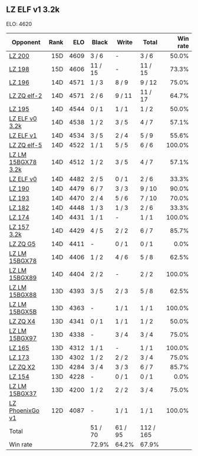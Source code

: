 ## LZ ELF v1 3.2k ##

ELO: 4620

Opponent | Rank | ELO | Black | Write | Total | Win rate
---------|-----:|----:|-------|-------|-------|-------:
[LZ 200](LZ%20200.md) | 15D | 4609 | 3 / 6 | - | 3 / 6 | 50.0%
[LZ 198](LZ%20198.md) | 15D | 4606 | 11 / 15 | - | 11 / 15 | 73.3%
[LZ 196](LZ%20196.md) | 14D | 4571 | 1 / 3 | 8 / 9 | 9 / 12 | 75.0%
[LZ ZQ elf-2](LZ%20ZQ%20elf-2.md) | 14D | 4571 | 2 / 6 | 9 / 11 | 11 / 17 | 64.7%
[LZ 195](LZ%20195.md) | 14D | 4544 | 0 / 1 | 1 / 1 | 1 / 2 | 50.0%
[LZ ELF v0 3.2k](LZ%20ELF%20v0%203.2k.md) | 14D | 4538 | 1 / 2 | 3 / 5 | 4 / 7 | 57.1%
[LZ ELF v1](LZ%20ELF%20v1.md) | 14D | 4534 | 3 / 5 | 2 / 4 | 5 / 9 | 55.6%
[LZ ZQ elf-5](LZ%20ZQ%20elf-5.md) | 14D | 4522 | 1 / 1 | 5 / 5 | 6 / 6 | 100.0%
[LZ LM 15BGX78 3.2k](LZ%20LM%2015BGX78%203.2k.md) | 14D | 4512 | 1 / 2 | 3 / 5 | 4 / 7 | 57.1%
[LZ ELF v0](LZ%20ELF%20v0.md) | 14D | 4482 | 2 / 5 | 0 / 1 | 2 / 6 | 33.3%
[LZ 190](LZ%20190.md) | 14D | 4479 | 6 / 7 | 3 / 3 | 9 / 10 | 90.0%
[LZ 193](LZ%20193.md) | 14D | 4470 | 2 / 4 | 5 / 6 | 7 / 10 | 70.0%
[LZ 182](LZ%20182.md) | 14D | 4448 | 1 / 3 | 1 / 3 | 2 / 6 | 33.3%
[LZ 174](LZ%20174.md) | 14D | 4431 | 1 / 1 | - | 1 / 1 | 100.0%
[LZ 157 3.2k](LZ%20157%203.2k.md) | 14D | 4429 | 4 / 5 | 2 / 2 | 6 / 7 | 85.7%
[LZ ZQ G5](LZ%20ZQ%20G5.md) | 14D | 4411 | - | 0 / 1 | 0 / 1 | 0.0%
[LZ LM 15BGX78](LZ%20LM%2015BGX78.md) | 14D | 4406 | 1 / 2 | 4 / 6 | 5 / 8 | 62.5%
[LZ LM 15BGX89](LZ%20LM%2015BGX89.md) | 14D | 4404 | 2 / 2 | - | 2 / 2 | 100.0%
[LZ LM 15BGX88](LZ%20LM%2015BGX88.md) | 13D | 4393 | 3 / 5 | 2 / 3 | 5 / 8 | 62.5%
[LZ LM 15BGX5B](LZ%20LM%2015BGX5B.md) | 13D | 4363 | - | 1 / 1 | 1 / 1 | 100.0%
[LZ ZQ X4](LZ%20ZQ%20X4.md) | 13D | 4341 | 0 / 1 | 1 / 1 | 1 / 2 | 50.0%
[LZ LM 15BGX97](LZ%20LM%2015BGX97.md) | 13D | 4338 | - | 3 / 4 | 3 / 4 | 75.0%
[LZ 165](LZ%20165.md) | 13D | 4312 | 1 / 1 | - | 1 / 1 | 100.0%
[LZ 173](LZ%20173.md) | 13D | 4302 | 1 / 2 | 2 / 2 | 3 / 4 | 75.0%
[LZ ZQ X2](LZ%20ZQ%20X2.md) | 13D | 4284 | 3 / 4 | 3 / 3 | 6 / 7 | 85.7%
[LZ 154](LZ%20154.md) | 13D | 4228 | - | 0 / 1 | 0 / 1 | 0.0%
[LZ LM 15BGX37](LZ%20LM%2015BGX37.md) | 13D | 4200 | 1 / 2 | 2 / 2 | 3 / 4 | 75.0%
[LZ PhoenixGo v1](LZ%20PhoenixGo%20v1.md) | 12D | 4087 | - | 1 / 1 | 1 / 1 | 100.0%
Total | | | 51 / 70 | 61 / 95 | 112 / 165 | 
Win rate| | | 72.9% | 64.2% | 67.9% | 
